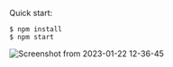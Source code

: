 

Quick start:

```
$ npm install
$ npm start
````

![Screenshot from 2023-01-22 12-36-45](https://user-images.githubusercontent.com/114947718/213909551-1e7a363c-d949-493e-8ada-4876a1b7de83.png)
